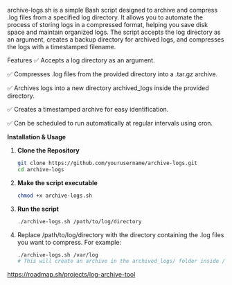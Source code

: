 archive-logs.sh is a simple Bash script designed to archive and compress .log files from a specified log directory. It allows you to automate the process of storing logs in a compressed format, helping you save disk space and maintain organized logs. The script accepts the log directory as an argument, creates a backup directory for archived logs, and compresses the logs with a timestamped filename.

Features
✅ Accepts a log directory as an argument.

✅ Compresses .log files from the provided directory into a .tar.gz archive.

✅ Archives logs into a new directory archived_logs inside the provided directory.

✅ Creates a timestamped archive for easy identification.

✅ Can be scheduled to run automatically at regular intervals using cron.

**Installation & Usage**
1. **Clone the Repository**
   ```bash
   git clone https://github.com/yourusername/archive-logs.git
   cd archive-logs
2. **Make the script executable**
   ```bash
   chmod +x archive-logs.sh
   
3. **Run the script**
   ```bash
   ./archive-logs.sh /path/to/log/directory
   
4. Replace /path/to/log/directory with the directory containing the .log files you want to compress. For example:
   ```bash
   ./archive-logs.sh /var/log
   # This will create an archive in the archived_logs/ folder inside /var/log.

https://roadmap.sh/projects/log-archive-tool
